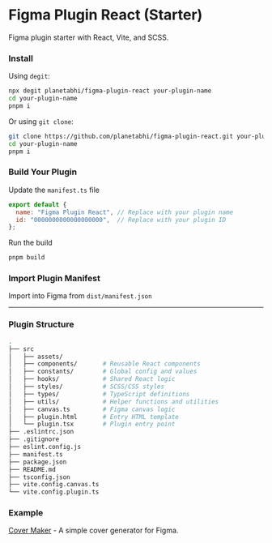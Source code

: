 # Figma Plugin React (Starter)
Figma plugin starter with React, Vite, and SCSS.

### Install
Using `degit`:
```bash
npx degit planetabhi/figma-plugin-react your-plugin-name
cd your-plugin-name
pnpm i
```

Or using `git clone`:
```bash
git clone https://github.com/planetabhi/figma-plugin-react.git your-plugin-name
cd your-plugin-name
pnpm i
```

### Build Your Plugin
Update the `manifest.ts` file
```js
export default {
  name: "Figma Plugin React", // Replace with your plugin name
  id: "0000000000000000000",  // Replace with your plugin ID
};
```

Run the build
```bash
pnpm build
```

### Import Plugin Manifest
Import into Figma from `dist/manifest.json`

---

### Plugin Structure
```bash
.
├── src
│   ├── assets/
│   ├── components/       # Reusable React components
│   ├── constants/        # Global config and values
│   ├── hooks/            # Shared React logic
│   ├── styles/           # SCSS/CSS styles
│   ├── types/            # TypeScript definitions
│   ├── utils/            # Helper functions and utilities
│   ├── canvas.ts         # Figma canvas logic
│   ├── plugin.html       # Entry HTML template
│   └── plugin.tsx        # Plugin entry point
├── .eslintrc.json
├── .gitignore
├── eslint.config.js
├── manifest.ts
├── package.json
├── README.md
├── tsconfig.json
├── vite.config.canvas.ts
└── vite.config.plugin.ts
```

### Example
[Cover Maker](https://github.com/planetabhi/figma-cover-maker) - A simple cover generator for Figma.